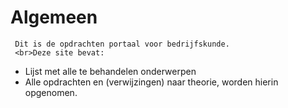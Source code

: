 #  Algemeen

     Dit is de opdrachten portaal voor bedrijfskunde.
     <br>Deze site bevat:
- Lijst met alle te behandelen onderwerpen
- Alle opdrachten en (verwijzingen) naar theorie, worden hierin opgenomen.